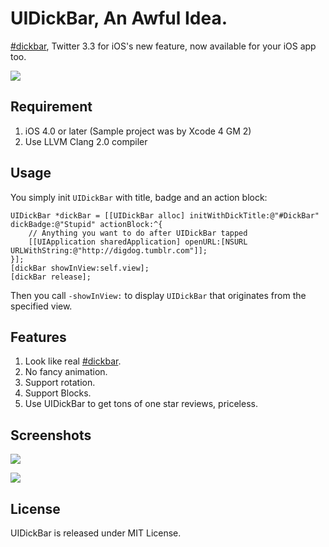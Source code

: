 ﻿# UIDickBar, An Awful Idea.

[#dickbar][1], Twitter 3.3 for iOS's new feature, now available for your iOS app too.

![](https://github.com/digdog/UIDickBar/raw/master/Screenshots/Landscape.png)

## Requirement

1. iOS 4.0 or later (Sample project was by Xcode 4 GM 2)
2. Use LLVM Clang 2.0 compiler

## Usage

You simply init <code>UIDickBar</code> with title, badge and an action block:

    UIDickBar *dickBar = [[UIDickBar alloc] initWithDickTitle:@"#DickBar" dickBadge:@"Stupid" actionBlock:^{
        // Anything you want to do after UIDickBar tapped
        [[UIApplication sharedApplication] openURL:[NSURL URLWithString:@"http://digdog.tumblr.com"]];
    }];
    [dickBar showInView:self.view];
    [dickBar release];
    
Then you call <code>-showInView:</code> to display <code>UIDickBar</code> that originates from the specified view.

## Features

1. Look like real [#dickbar][1].
2. No fancy animation.
3. Support rotation.
4. Support Blocks.
5. Use UIDickBar to get tons of one star reviews, priceless.

## Screenshots

![](https://github.com/digdog/UIDickBar/raw/master/Screenshots/Landscape.png)  

![](https://github.com/digdog/UIDickBar/raw/master/Screenshots/Portrait.png)

## License

UIDickBar is released under MIT License.
    
[1]: http://twitter.com/#search?q=%23dickbar
